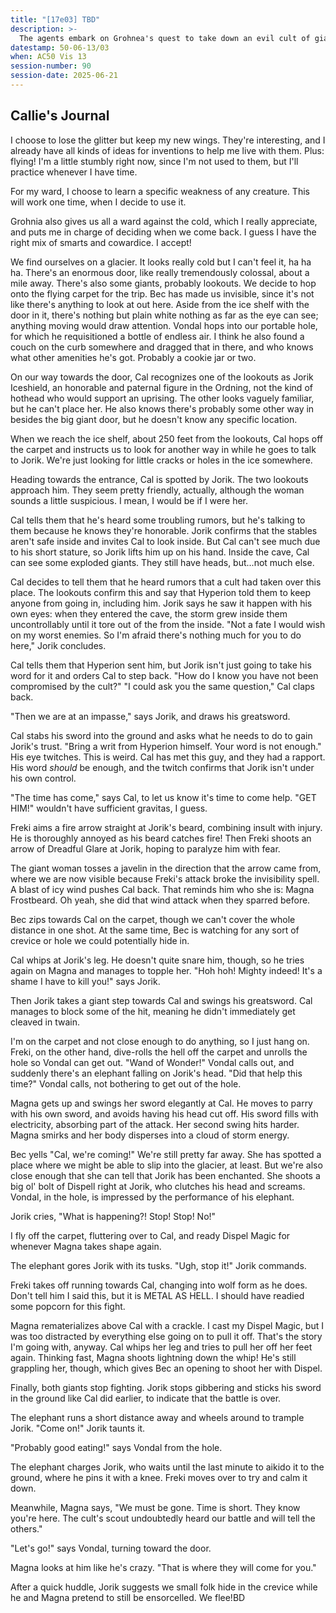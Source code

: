 ```yaml
---
title: "[17e03] TBD"
description: >-
  The agents embark on Grohnea's quest to take down an evil cult of giants.
datestamp: 50-06-13/03
when: AC50 Vis 13
session-number: 90
session-date: 2025-06-21
---
```


## Callie's Journal

I choose to lose the glitter but keep my new wings. They're interesting, and I already have all kinds of ideas for inventions to help me live with them. Plus: flying! I'm a little stumbly right now, since I'm not used to them, but I'll practice whenever I have time.

For my ward, I choose to learn a specific weakness of any creature. This will work one time, when I decide to use it.

Grohnia also gives us all a ward against the cold, which I really appreciate, and puts me in charge of deciding when we come back. I guess I have the right mix of smarts and cowardice. I accept!

We find ourselves on a glacier. It looks really cold but I can't feel it, ha ha ha. There's an enormous door, like really tremendously colossal, about a mile away. There's also some giants, probably lookouts. We decide to hop onto the flying carpet for the trip. Bec has made us invisible, since it's not like there's anything to look at out here. Aside from the ice shelf with the door in it, there's nothing but plain white nothing as far as the eye can see; anything moving would draw attention. Vondal hops into our portable hole, for which he requisitioned a bottle of endless air. I think he also found a couch on the curb somewhere and dragged that in there, and who knows what other amenities he's got. Probably a cookie jar or two.

On our way towards the door, Cal recognizes one of the lookouts as Jorik Iceshield, an honorable and paternal figure in the Ordning, not the kind of hothead who would support an uprising. The other looks vaguely familiar, but he can't place her. He also knows there's probably some other way in besides the big giant door, but he doesn't know any specific location.

When we reach the ice shelf, about 250 feet from the lookouts, Cal hops off the carpet and instructs us to look for another way in while he goes to talk to Jorik. We're just looking for little cracks or holes in the ice somewhere.

Heading towards the entrance, Cal is spotted by Jorik. The two lookouts approach him. They seem pretty friendly, actually, although the woman sounds a little suspicious. I mean, I would be if I were her.

Cal tells them that he's heard some troubling rumors, but he's talking to them because he knows they're honorable. Jorik confirms that the stables aren't safe inside and invites Cal to look inside. But Cal can't see much due to his short stature, so Jorik lifts him up on his hand. Inside the cave, Cal can see some exploded giants. They still have heads, but...not much else.

Cal decides to tell them that he heard rumors that a cult had taken over this place. The lookouts confirm this and say that Hyperion told them to keep anyone from going in, including him. Jorik says he saw it happen with his own eyes: when they entered the cave, the storm grew inside them uncontrollably until it tore out of the from the inside. "Not a fate I would wish on my worst enemies. So I'm afraid there's nothing much for you to do here," Jorik concludes.

Cal tells them that Hyperion sent him, but Jorik isn't just going to take his word for it and orders Cal to step back. "How do I know you have not been compromised by the cult?" "I could ask you the same question," Cal claps back.

"Then we are at an impasse," says Jorik, and draws his greatsword.

Cal stabs his sword into the ground and asks what he needs to do to gain Jorik's trust. "Bring a writ from Hyperion himself. Your word is not enough." His eye twitches. This is weird. Cal has met this guy, and they had a rapport. His word *should* be enough, and the twitch confirms that Jorik isn't under his own control.

"The time has come," says Cal, to let us know it's time to come help. "GET HIM!" wouldn't have sufficient gravitas, I guess.

Freki aims a fire arrow straight at Jorik's beard, combining insult with injury. He is thoroughly annoyed as his beard catches fire! Then Freki shoots an arrow of Dreadful Glare at Jorik, hoping to paralyze him with fear.

The giant woman tosses a javelin in the direction that the arrow came from, where we are now visible because Freki's attack broke the invisibility spell. A blast of icy wind pushes Cal back. That reminds him who she is: Magna Frostbeard. Oh yeah, she did that wind attack when they sparred before.

Bec zips towards Cal on the carpet, though we can't cover the whole distance in one shot. At the same time, Bec is watching for any sort of crevice or hole we could potentially hide in.

Cal whips at Jorik's leg. He doesn't quite snare him, though, so he tries again on Magna and manages to topple her. "Hoh hoh! Mighty indeed! It's a shame I have to kill you!" says Jorik.

Then Jorik takes a giant step towards Cal and swings his greatsword. Cal manages to block some of the hit, meaning he didn't immediately get cleaved in twain.

I'm on the carpet and not close enough to do anything, so I just hang on. Freki, on the other hand, dive-rolls the hell off the carpet and unrolls the hole so Vondal can get out. "Wand of Wonder!" Vondal calls out, and suddenly there's an elephant falling on Jorik's head. "Did that help this time?" Vondal calls, not bothering to get out of the hole.

Magna gets up and swings her sword elegantly at Cal. He moves to parry with his own sword, and avoids having his head cut off. His sword fills with electricity, absorbing part of the attack. Her second swing hits harder. Magna smirks and her body disperses into a cloud of storm energy.

Bec yells "Cal, we're coming!" We're still pretty far away. She has spotted a place where we might be able to slip into the glacier, at least. But we're also close enough that she can tell that Jorik has been enchanted. She shoots a big ol' bolt of Dispell right at Jorik, who clutches his head and screams. Vondal, in the hole, is impressed by the performance of his elephant.

Jorik cries, "What is happening?! Stop! Stop! No!"

I fly off the carpet, fluttering over to Cal, and ready Dispel Magic for whenever Magna takes shape again.

The elephant gores Jorik with its tusks. "Ugh, stop it!" Jorik commands.

Freki takes off running towards Cal, changing into wolf form as he does. Don't tell him I said this, but it is METAL AS HELL. I should have readied some popcorn for this fight.

Magna rematerializes above Cal with a crackle. I cast my Dispel Magic, but I was too distracted by everything else going on to pull it off. That's the story I'm going with, anyway. Cal whips her leg and tries to pull her off her feet again. Thinking fast, Magna shoots lightning down the whip! He's still grappling her, though, which gives Bec an opening to shoot her with Dispel.

Finally, both giants stop fighting. Jorik stops gibbering and sticks his sword in the ground like Cal did earlier, to indicate that the battle is over.

The elephant runs a short distance away and wheels around to trample Jorik. "Come on!" Jorik taunts it.

"Probably good eating!" says Vondal from the hole.

The elephant charges Jorik, who waits until the last minute to aikido it to the ground, where he pins it with a knee. Freki moves over to try and calm it down.

Meanwhile, Magna says, "We must be gone. Time is short. They know you're here. The cult's scout undoubtedly heard our battle and will tell the others."

"Let's go!" says Vondal, turning toward the door.

Magna looks at him like he's crazy. "That is where they will come for you."

After a quick huddle, Jorik suggests we small folk hide in the crevice while he and Magna pretend to still be ensorcelled. We flee!BD
